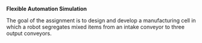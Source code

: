 **Flexible Automation Simulation**

The goal of the assignment is to design and develop a manufacturing cell in which a robot segregates mixed items from an intake conveyor to three output conveyors.
